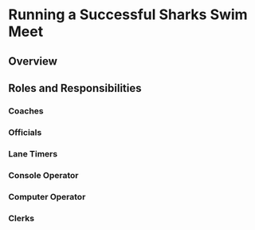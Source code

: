 # Running a Successful Sharks Swim Meet

## Overview

## Roles and Responsibilities

### Coaches

### Officials

### Lane Timers

### Console Operator

### Computer Operator

### Clerks

